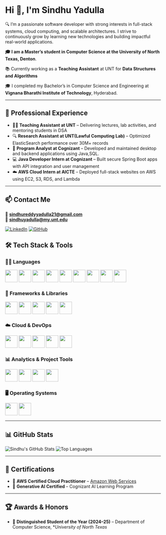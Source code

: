 # Hi 👋, I'm Sindhu Yadulla

🔍 I’m a passionate software developer with strong interests in full-stack systems, cloud computing, and scalable architectures. I strive to continuously grow by learning new technologies and building impactful real-world applications.

**🎓 I am a Master’s student in Computer Science at the **University of North Texas**, Denton**.  

📚 Currently working as a **Teaching Assistant** at UNT for **Data Structures and Algorithms**

🎓 I completed my Bachelor’s in Computer Science and Engineering at **Vignana Bharathi Institute of Technology**, Hyderabad.

---

## 💼 Professional Experience

- 👩‍🏫 **Teaching Assistant at UNT** – Delivering lectures, lab activities, and mentoring students in DSA
- 🔍 **Research Assistant at UNT(Lawful Computing Lab)** – Optimized ElasticSearch performance over 30M+ records
- 💼 **Program Analyst at Cognizant** – Developed and maintained desktop and backend applications using Java,SQL.
- 💻 **Java Developer Intern at Cognizant** – Built secure Spring Boot apps with API integration and user management
- ☁️ **AWS Cloud Intern at AICTE** – Deployed full-stack websites on AWS using EC2, S3, RDS, and Lambda

---

## 📫 Contact Me

📧 **sindhureddyyadulla21@gmail.com**  
📧 **sindhuyadulla@my.unt.edu**

[![LinkedIn](https://img.shields.io/badge/-LinkedIn-blue?logo=linkedin&style=for-the-badge)](https://linkedin.com/in/sindhu-yadulla-42071a212)
[![GitHub](https://img.shields.io/badge/-GitHub-black?logo=github&style=for-the-badge)](https://github.com/sindhureddyyadulla)

## 🛠️ Tech Stack & Tools

### 👩‍💻 Languages
<p align="left">
  <a href="https://www.java.com/"><img src="https://cdn.jsdelivr.net/gh/devicons/devicon/icons/java/java-original.svg" width="40" /></a>
  <a href="https://www.python.org/"><img src="https://cdn.jsdelivr.net/gh/devicons/devicon/icons/python/python-original.svg" width="40" /></a>
  <a href="https://en.wikipedia.org/wiki/C_(programming_language)"><img src="https://cdn.jsdelivr.net/gh/devicons/devicon/icons/c/c-original.svg" width="40" /></a>
  <a href="https://developer.mozilla.org/en-US/docs/Web/JavaScript"><img src="https://cdn.jsdelivr.net/gh/devicons/devicon/icons/javascript/javascript-original.svg" width="40" /></a>
  <a href="https://www.typescriptlang.org/"><img src="https://cdn.jsdelivr.net/gh/devicons/devicon/icons/typescript/typescript-original.svg" width="40" /></a>
  <a href="https://developer.mozilla.org/en-US/docs/Web/HTML"><img src="https://cdn.jsdelivr.net/gh/devicons/devicon/icons/html5/html5-original.svg" width="40" /></a>
  <a href="https://developer.mozilla.org/en-US/docs/Web/CSS"><img src="https://cdn.jsdelivr.net/gh/devicons/devicon/icons/css3/css3-original.svg" width="40" /></a>
  <a href="https://www.mysql.com/"><img src="https://cdn.jsdelivr.net/gh/devicons/devicon/icons/mysql/mysql-original.svg" width="40" /></a>
  <a href="https://www.postgresql.org/"><img src="https://cdn.jsdelivr.net/gh/devicons/devicon/icons/postgresql/postgresql-original.svg" width="40" /></a>
</p>

### 🧩 Frameworks & Libraries
<p align="left">
  <a href="https://spring.io/projects/spring-boot"><img src="https://cdn.jsdelivr.net/gh/devicons/devicon/icons/spring/spring-original.svg" width="40" /></a>
  <a href="https://www.djangoproject.com/"><img src="https://cdn.jsdelivr.net/gh/devicons/devicon/icons/django/django-plain.svg" width="40" /></a>
  <a href="https://reactjs.org/"><img src="https://cdn.jsdelivr.net/gh/devicons/devicon/icons/react/react-original.svg" width="40" /></a>
  <a href="https://pytorch.org/"><img src="https://cdn.jsdelivr.net/gh/devicons/devicon/icons/pytorch/pytorch-original.svg" width="40" /></a>
  <a href="https://www.tensorflow.org/"><img src="https://cdn.jsdelivr.net/gh/devicons/devicon/icons/tensorflow/tensorflow-original.svg" width="40" /></a>
</p>

### ☁️ Cloud & DevOps
<p align="left">
  <a href="https://aws.amazon.com/"><img src="https://img.icons8.com/color/48/000000/amazon-web-services.png" width="40"/></a>
  <a href="https://azure.microsoft.com/"><img src="https://cdn.jsdelivr.net/gh/devicons/devicon/icons/azure/azure-original.svg" width="40" /></a>
  <a href="https://www.docker.com/"><img src="https://cdn.jsdelivr.net/gh/devicons/devicon/icons/docker/docker-original.svg" width="40" /></a>
  <a href="https://kubernetes.io/"><img src="https://cdn.jsdelivr.net/gh/devicons/devicon/icons/kubernetes/kubernetes-plain.svg" width="40" /></a>
  <a href="https://git-scm.com/"><img src="https://cdn.jsdelivr.net/gh/devicons/devicon/icons/git/git-original.svg" width="40" /></a>
</p>

### 📊 Analytics & Project Tools
<p align="left">
  <a href="https://powerbi.microsoft.com/"><img src="https://img.icons8.com/color/48/000000/power-bi.png" width="40" /></a>
  <a href="https://www.tableau.com/"><img src="https://img.icons8.com/color/48/000000/tableau-software.png" width="40" /></a>
  <a href="https://www.postman.com/"><img src="https://img.icons8.com/external-tal-revivo-shadow-tal-revivo/48/000000/external-postman-is-the-only-complete-api-development-environment-logo-shadow-tal-revivo.png" width="40"/></a>
  <a href="https://www.atlassian.com/software/jira"><img src="https://img.icons8.com/ios-filled/50/000000/jira.png" width="40"/></a>
</p>

### 🖥️ Operating Systems
<p align="left">
  <a href="https://www.linux.org/"><img src="https://cdn.jsdelivr.net/gh/devicons/devicon/icons/linux/linux-original.svg" width="40" /></a>
  <a href="https://www.microsoft.com/en-us/windows"><img src="https://cdn.jsdelivr.net/gh/devicons/devicon/icons/windows8/windows8-original.svg" width="40" /></a>
</p>

---

## 📊 GitHub Stats
![Sindhu's GitHub Stats](https://github-readme-stats.vercel.app/api?username=sindhureddyyadulla&show_icons=true&theme=default&hide=stars,prs,issues)
![Top Languages](https://github-readme-stats.vercel.app/api/top-langs/?username=sindhureddyyadulla&layout=compact)

---
## 🏅 Certifications

- 🧠 **AWS Certified Cloud Practitioner** – [Amazon Web Services](https://aws.amazon.com/certification/certified-cloud-practitioner/)
- 🤖 **Generative AI Certified** – Cognizant AI Learning Program

---

## 🏆 Awards & Honors

- 🏅 **Distinguished Student of the Year (2024–25)** – Department of Computer Science, **University of North Texas*

